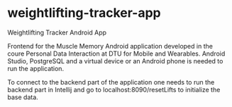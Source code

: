 # weightlifting-tracker-app
Weightlifting Tracker Android App

Frontend for the Muscle Memory Android application developed in the coure Personal 
Data Interaction at DTU for Mobile and Wearables. Android Studio, PostgreSQL and a virtual device or
an Android phone is needed to run the application. 

To connect to the backend part of the application one needs to run the backend part
in Intellij and go to localhost:8090/resetLifts to initialize the base data.

